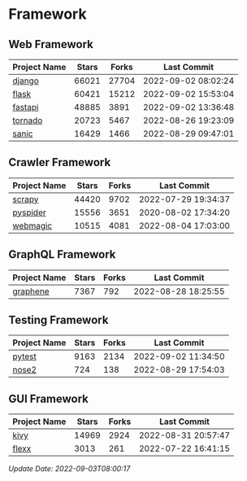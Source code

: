# Framework

## Web Framework
| Project Name | Stars | Forks | Last Commit |
| ------------ | ----- | ----- | ----------- |
| [django](https://github.com/django/django) | 66021 | 27704 | 2022-09-02 08:02:24 |
| [flask](https://github.com/pallets/flask) | 60421 | 15212 | 2022-09-02 15:53:04 |
| [fastapi](https://github.com/tiangolo/fastapi) | 48885 | 3891 | 2022-09-02 13:36:48 |
| [tornado](https://github.com/tornadoweb/tornado) | 20723 | 5467 | 2022-08-26 19:23:09 |
| [sanic](https://github.com/sanic-org/sanic) | 16429 | 1466 | 2022-08-29 09:47:01 |

## Crawler Framework
| Project Name | Stars | Forks | Last Commit |
| ------------ | ----- | ----- | ----------- |
| [scrapy](https://github.com/scrapy/scrapy) | 44420 | 9702 | 2022-07-29 19:34:37 |
| [pyspider](https://github.com/binux/pyspider) | 15556 | 3651 | 2020-08-02 17:34:20 |
| [webmagic](https://github.com/code4craft/webmagic) | 10515 | 4081 | 2022-08-04 17:03:00 |

## GraphQL Framework
| Project Name | Stars | Forks | Last Commit |
| ------------ | ----- | ----- | ----------- |
| [graphene](https://github.com/graphql-python/graphene) | 7367 | 792 | 2022-08-28 18:25:55 |

## Testing Framework
| Project Name | Stars | Forks | Last Commit |
| ------------ | ----- | ----- | ----------- |
| [pytest](https://github.com/pytest-dev/pytest) | 9163 | 2134 | 2022-09-02 11:34:50 |
| [nose2](https://github.com/nose-devs/nose2) | 724 | 138 | 2022-08-29 17:54:03 |

## GUI Framework
| Project Name | Stars | Forks | Last Commit |
| ------------ | ----- | ----- | ----------- |
| [kivy](https://github.com/kivy/kivy) | 14969 | 2924 | 2022-08-31 20:57:47 |
| [flexx](https://github.com/flexxui/flexx) | 3013 | 261 | 2022-07-22 16:41:15 |

*Update Date: 2022-09-03T08:00:17*